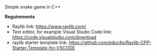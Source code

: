 <DOCTYPE html>
     Simple snake game in C++
        
<b>Reguirements</b>
- Raylib link: https://www.raylib.com/
- Text editor, for example Visual Studio Code link: https://code.visualstudio.com/download
- raylib starter template link: https://github.com/educ8s/Raylib-CPP-Starter-Template-for-VSCODE
   
</html>

